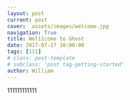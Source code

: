```yaml
---
layout: post
current: post
cover:  assets/images/welcome.jpg
navigation: True
title: Wel11come to Ghost
date: 2017-07-27 10:00:00
tags: [111]
# class: post-template
# subclass: 'post tag-getting-started'
author: William
---
```



111111111111